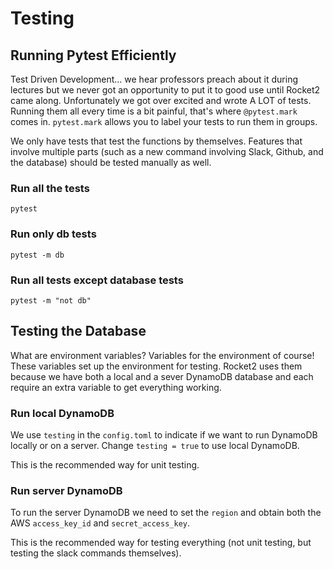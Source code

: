 # Testing

## Running Pytest Efficiently

Test Driven Development... we hear professors preach about it during lectures
but we never got an opportunity to put it to good use until Rocket2 came along.
Unfortunately we got over excited and wrote A LOT of tests. Running them all
every time is a bit painful, that's where `@pytest.mark` comes in. `pytest.mark`
allows you to label your tests to run them in groups.

We only have tests that test the functions by themselves. Features that involve
multiple parts (such as a new command involving Slack, Github, and the database)
should be tested manually as well.

### Run all the tests

`pytest`

### Run only db tests

`pytest -m db`

### Run all tests except database tests

`pytest -m "not db"`

## Testing the Database

What are environment variables? Variables for the environment of course! These
variables set up the environment for testing. Rocket2 uses them because we have
both a local and a sever DynamoDB database and each require an extra variable to
get everything working.

### Run local DynamoDB

We use `testing` in the `config.toml` to indicate if we want to run DynamoDB
locally or on a server. Change `testing = true` to use local DynamoDB.

This is the recommended way for unit testing.

### Run server DynamoDB

To run the server DynamoDB we need to set the `region` and obtain both the
AWS `access_key_id` and `secret_access_key`.

This is the recommended way for testing everything (not unit testing, but
testing the slack commands themselves).
